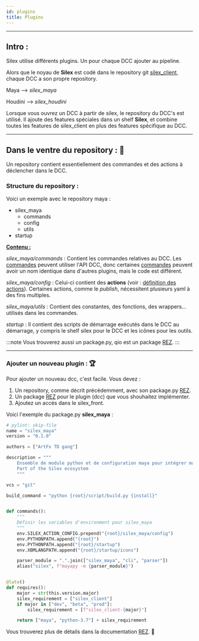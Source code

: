 ```yaml
---
id: plugins
title: Plugins
---
```


---

## Intro :

Silex utilise différents plugins. Un pour chaque DCC ajouter au pipeline.

Alors que le noyau de **Silex** est codé dans le repository git [silex_client](../Client/client.md), chaque DCC a son propre repository.

Maya --> _silex_maya_

Houdini --> _silex_houdini_

Lorsque vous ouvrez un DCC à partir de silex, le repository du DCC's est utilisé. Il ajoute des features spéciales dans un shelf **Silex**, et combine toutes les features de silex_client en plus des features spécifique au DCC.

---

## Dans le ventre du repository : 🐋

Un repository contient essentiellement des commandes et des actions à déclencher dans le DCC.

### Structure du repository :

Voici un exemple avec le repository maya :

- silex_maya
  - commands
  - config
  - utils
- startup

<u><b>Contenu :</b></u>

_silex_maya/commands_ : Contient les commandes relatives au DCC. Les [commandes](../Client/command-definition.md) peuvent utiliser l'API DCC, donc certaines [commandes](../Client/command-definition.md) peuvent avoir un nom identique dans d'autres plugins, mais le code est différent.

_silex_maya/config_ : Celui-ci contient des **actions** (voir : [définition des actions](../Client/action-definition.mdx)). Certaines actions, comme le _publish_, nécessitent plusieurs yaml à des fins multiples.

_silex_maya/utils_ : Contient des constantes, des fonctions, des wrappers... utilisés dans les commandes.

_startup_ : Il contient des scripts de démarrage exécutés dans le DCC au démarrage, y compris le shelf silex pour le DCC et les icônes pour les outils.

:::note
Vous trouverez aussi un package.py, qio est un package [REZ](../../Workflow/Rez/Rez.mdx).
:::

---

### Ajouter un nouveau plugin : 🏆

Pour ajouter un nouveau dcc, c'est facile. Vous devez :

1. Un repository, comme décrit précédemment, avec son package.py [REZ](../../Workflow/Rez/Rez.mdx).
2. Un package [REZ](../../Workflow/Rez/Rez.mdx) pour le plugin (dcc) que vous shouhaitez implémenter.
3. Ajoutez un accès dans le silex_front.

Voici l'exemple du package.py **silex_maya** :

```python title="silex_maya/package.py"
# pylint: skip-file
name = "silex_maya"
version = "0.1.0"

authors = ["ArtFx TD gang"]

description = """
    Ensemble de module python et de configuration maya pour intégrer maya dans le pipeline silex
    Part of the Silex ecosystem
    """

vcs = "git"

build_command = "python {root}/script/build.py {install}"


def commands():
    """
    Définir les variables d'environment pour silex_maya
    """
    env.SILEX_ACTION_CONFIG.prepend("{root}/silex_maya/config")
    env.PYTHONPATH.append("{root}")
    env.PYTHONPATH.append("{root}/startup")
    env.XBMLANGPATH.append("{root}/startup/icons")

    parser_module = ".".join(["silex_maya", "cli", "parser"])
    alias("silex", f"mayapy -m {parser_module}")


@late()
def requires():
    major = str(this.version.major)
    silex_requirement = ["silex_client"]
    if major in ["dev", "beta", "prod"]:
        silex_requirement = [f"silex_client-{major}"]

    return ["maya", "python-3.7"] + silex_requirement

```

Vous trouverez plus de détails dans la documentation [REZ](../../Workflow/Rez/Rez.mdx). 🧭
